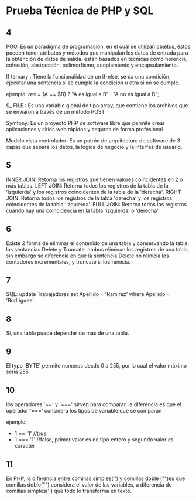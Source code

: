 <h1>Prueba Técnica de PHP y SQL</h1>

## 4

POO: Es un paradigma de programación, en el cuál se utilizan objetos, éstos pueden tener atributos y métodos que manipulan los datos de entrada para la obtención de datos de salida. están basados en técnicas cómo herencia, cohesión, abstracción, polimorfismo, acoplamiento y encapsulamiento.

If ternary : Tiene la funcionalidad de un if-else, se da una condición, ejecutar una sentencia si se cumple la condición u otra si no se cumple.

ejemplo:
$res = ($A == $B) ? "A es igual a B" : "A no es igual a B";

$_ FILE : Es una variable global de tipo array, que contiene los archivos que se enviaron a través de un método POST

Symfony: Es un proyecto PHP de software libre que permite crear aplicaciones y sitios web rápidos y seguros de forma profesional

Modelo vista controlador: Es un patrón de arquitectura de software de 3 capas que separa los datos, la lógica de negocio y la interfaz de usuario.

## 5

INNER JOIN: Retorna los registros que tienen valores coincidentes en 2 o más tablas.
LEFT JOIN: Retorna todos los registros de la tabla de la 'izquierda' y los registros coincidentes de la tabla de la 'derecha'.
RIGHT JOIN: Retorna todos los registros de la tabla 'derecha' y los registros coincidentes de la tabla 'izquierda'.
FULL JOIN: Retorna todos los registros cuando hay una coincidencia en la tabla 'izquierda' o 'derecha'.

## 6

Existe 2 forma de eliminar el contenido de una tabla y conservando la tabla.
las sentancias Delete y Truncate, ambos eliminan los registros de una tabla, sin embargo se diferencia en que la sentencia Delete no reinicia los contadores incrementales, y truncate si los reinicia.

## 7
SQL: update Trabajadores set Apellido = 'Ramírez' where Apellido = 'Rodríguez'

## 8
Si, una tabla puede depender de más de una tabla.

## 9
El typo 'BYTE' permite numeros desde 0 a 255, por lo cual el valor máximo sería 255

## 10
los operadores '==' y '===' sirven para comparar, la diferencia es que el operador '===' considera los tipos de variable que se comparan

ejemplo:
- 1 == '1' //true
- 1 === '1' //false, primer valor es de tipo entero y segundo valor es caracter

## 11
En PHP, la diferencia entre comillas simples('') y comillas doble ("")es que comillas doble("") considera el valor de las variables, a diferencia de comillas simples('') que todo lo transforma en texto.
